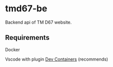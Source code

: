 # tmd67-be
Backend api of TM D67 website.

## Requirements
Docker

Vscode with plugin [Dev Containers](https://marketplace.visualstudio.com/items?itemName=ms-vscode-remote.remote-containers) (recommends)

